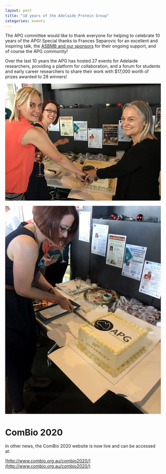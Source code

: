 ```yaml
---
layout: post
title: "10 years of the Adelaide Protein Group"
categories: events
---
```


The APG committee would like to thank everyone for helping to celebrate 10 years of the APG!
Special thanks to Frances Separovic for an excellent and inspiring talk, 
the [ASBMB and our sponsors](/Supporters/) for their ongoing support, and of course the APG community!

Over the last 10 years the APG has hosted 27 events for Adelaide researchers, 
providing a platform for collaboration, 
and a forum for students and early career researchers to share their work with $17,000 worth of prizes awarded to 28 winners!

![](/assets/images/10thAnnCake.jpg)

![](/assets/images/10thAnnCake2.jpg)

# ComBio 2020

In other news, the ComBio 2020 website is now live and can be accessed at:

[http://www.combio.org.au/combio2020/](http://www.combio.org.au/combio2020/)
